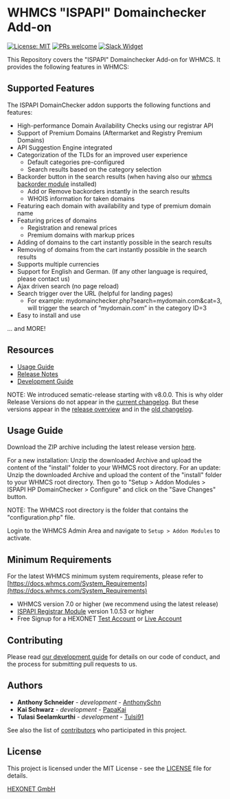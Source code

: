 # WHMCS "ISPAPI" Domainchecker Add-on #

[![License: MIT](https://img.shields.io/badge/License-MIT-blue.svg)](https://opensource.org/licenses/MIT)
[![PRs welcome](https://img.shields.io/badge/PRs-welcome-brightgreen.svg)](https://github.com/hexonet/php-sdk/blob/master/CONTRIBUTING.md)
[![Slack Widget](https://camo.githubusercontent.com/984828c0b020357921853f59eaaa65aaee755542/68747470733a2f2f73332e65752d63656e7472616c2d312e616d617a6f6e6177732e636f6d2f6e6774756e612f6a6f696e2d75732d6f6e2d736c61636b2e706e67)](https://hexonet-sdk.slack.com/messages/CD9AVRQ6N)

This Repository covers the "ISPAPI" Domainchecker Add-on for WHMCS. It provides the following features in WHMCS:

## Supported Features ##

The ISPAPI DomainChecker addon supports the following functions and features:
* High-performance Domain Availability Checks using our registrar API
* Support of Premium Domains (Aftermarket and Registry Premium Domains)
* API Suggestion Engine integrated
* Categorization of the TLDs for an improved user experience
  * Default categories pre-configured
  * Search results based on the category selection
* Backorder button in the search results (when having also our [whmcs backorder module](https://github.com/hexonet/whmcs-ispapi-backorder) installed)
  * Add or Remove backorders instantly in the search results
  * WHOIS information for taken domains
* Featuring each domain with availability and type of premium domain name
* Featuring prices of domains
  * Registration and renewal prices
  * Premium domains with markup prices
* Adding of domains to the cart instantly possible in the search results
* Removing of domains from the cart instantly possible in the search results
* Supports multiple currencies
* Support for English and German. (If any other language is required, please contact
us)
* Ajax driven search (no page reload)
* Search trigger over the URL (helpful for landing pages)
  * For example: mydomainchecker.php?search=mydomain.com&cat=3, will trigger the search of “mydomain.com” in the category ID=3
* Easy to install and use

... and MORE!

## Resources ##

* [Usage Guide](blob/master/README.md#usage-guide)
* [Release Notes](releases)
* [Development Guide](wiki/Development-Guide)

NOTE: We introduced sematic-release starting with v8.0.0. This is why older Release Versions do not appear in the [current changelog](https://github.com/hexonet/whmcs-ispapi-domainchecker/blob/master/HISTORY.md). But these versions appear in the [release overview](https://github.com/hexonet/whmcs-ispapi-domainchecker/releases) and in the [old changelog](https://github.com/hexonet/whmcs-ispapi-domainchecker/blob/master/HISTORY.old).

## Usage Guide ##

Download the ZIP archive including the latest release version [here](https://github.com/hexonet/whmcs-ispapi-domainchecker/raw/master/whmcs-ispapi-domainchecker-latest.zip).

For a new installation: Unzip the downloaded Archive and upload the content of the "install" folder to your WHMCS root directory.
For an update: Unzip the downloaded Archive and upload the content of the "install" folder to your WHMCS root directory. Then go to "Setup > Addon Modules > ISPAPI HP DomainChecker > Configure" and click on the "Save Changes" button.

NOTE: The WHMCS root directory is the folder that contains the "configuration.php" file.

Login to the WHMCS Admin Area and navigate to `Setup > Addon Modules` to activate.

## Minimum Requirements ##

For the latest WHMCS minimum system requirements, please refer to
[https://docs.whmcs.com/System_Requirements](https://docs.whmcs.com/System_Requirements)

* WHMCS version 7.0 or higher (we recommend using the latest release)
* [ISPAPI Registrar Module](https://github.com/hexonet/whmcs-ispapi-registrar/raw/master/whmcs-ispapi-registrar-latest.zip) version 1.0.53 or higher
* Free Signup for a HEXONET [Test Account](https://www.hexonet.net/signup-ote) or [Live Account](https://www.hexonet.net/sign-up)

## Contributing ##

Please read [our development guide](https://github.com/hexonet/whmcs-ispapi-domainchecker/wiki/Development-Guide) for details on our code of conduct, and the process for submitting pull requests to us.

## Authors ##

* **Anthony Schneider** - *development* - [AnthonySchn](https://github.com/anthonyschn)
* **Kai Schwarz** - *development* - [PapaKai](https://github.com/papakai)
* **Tulasi Seelamkurthi** - *development* - [Tulsi91](https://github.com/tulsi91)

See also the list of [contributors](https://github.com/hexonet/whmcs-ispapi-domainchecker/graphs/contributors) who participated in this project.

## License ##

This project is licensed under the MIT License - see the [LICENSE](https://github.com/hexonet/whmcs-ispapi-domainchecker/blob/master/LICENSE) file for details.

[HEXONET GmbH](https://hexonet.net)
